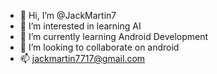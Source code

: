 - 👋 Hi, I’m @JackMartin7
- 👀 I’m interested in learning AI
- 🌱 I’m currently learning Android Development
- 💞️ I’m looking to collaborate on android
- 📫 jackmartin7717@gmail.com

<!---
JackMartin7/JackMartin7 is a ✨ special ✨ repository because its `README.md` (this file) appears on your GitHub profile.
You can click the Preview link to take a look at your changes.
--->
